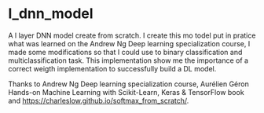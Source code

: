 # l_dnn_model
A l layer DNN model create from scratch.
I create this mo todel put in pratice what was learned on the Andrew Ng Deep learning specialization course, I made some modifications so that I could use to binary classification and multiclassification task.
This implementation show me the importance of a correct weigth implementation to successfully build a DL model.

Thanks to Andrew Ng Deep learning specialization course, Aurélien Géron Hands-on Machine Learning with Scikit-Learn, Keras & TensorFlow book and https://charleslow.github.io/softmax_from_scratch/.
